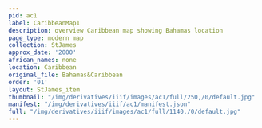 ```yaml
---
pid: ac1
label: CaribbeanMap1
description: overview Caribbean map showing Bahamas location
page_type: modern map
collection: StJames
approx_date: '2000'
african_names: none
location: Caribbean
original_file: Bahamas&Caribbean
order: '01'
layout: StJames_item
thumbnail: "/img/derivatives/iiif/images/ac1/full/250,/0/default.jpg"
manifest: "/img/derivatives/iiif/ac1/manifest.json"
full: "/img/derivatives/iiif/images/ac1/full/1140,/0/default.jpg"
---
```

